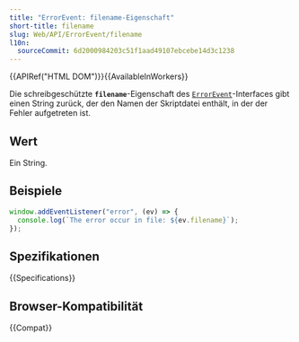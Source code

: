 ```yaml
---
title: "ErrorEvent: filename-Eigenschaft"
short-title: filename
slug: Web/API/ErrorEvent/filename
l10n:
  sourceCommit: 6d2000984203c51f1aad49107ebcebe14d3c1238
---
```


{{APIRef("HTML DOM")}}{{AvailableInWorkers}}

Die schreibgeschützte **`filename`**-Eigenschaft des [`ErrorEvent`](/de/docs/Web/API/ErrorEvent)-Interfaces gibt einen String zurück, der den Namen der Skriptdatei enthält, in der der Fehler aufgetreten ist.

## Wert

Ein String.

## Beispiele

```js
window.addEventListener("error", (ev) => {
  console.log(`The error occur in file: ${ev.filename}`);
});
```

## Spezifikationen

{{Specifications}}

## Browser-Kompatibilität

{{Compat}}
